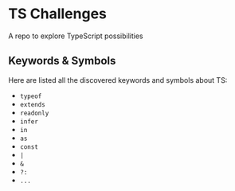 # TS Challenges

A repo to explore TypeScript possibilities

## Keywords & Symbols

Here are listed all the discovered keywords and symbols about TS:

- `typeof`
- `extends`
- `readonly`
- `infer`
- `in`
- `as`
- `const`
- `|`
- `&`
- `?:`
- `...`

